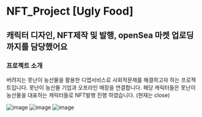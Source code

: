 # NFT_Project [Ugly Food]
## 캐릭터 디자인, NFT제작 및 발행, openSea 마켓 업로딩까지를 담당했어요 
### 프로젝트 소개 
버려지는 못난이 농산물을 활용한 디앱서비스로 사회적문제를 해결하고자 하는 프로젝트입니다. 
못난이 농산물 기업과 오프라인 매장을 연결합니다. 
해당 캐릭터들은 못난이 농산물을 대표하는 캐릭터들로 NFT발행 진행 하였습니다. (현재는 close)


![image](https://github.com/hyeonheebee/NFT_TEST/assets/97822063/20461075-3614-4955-9dde-ab6cfddb2611)
![image](https://github.com/hyeonheebee/NFT_TEST/assets/97822063/22f532a1-3468-4deb-bb81-b9f650c1cce7)
![image](https://github.com/hyeonheebee/NFT_TEST/assets/97822063/47926e55-ce4d-4cd5-919b-b51ceafc688f)
